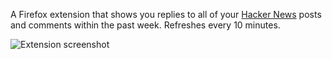 A Firefox extension that shows you replies to all of your 
[Hacker News](https://news.ycombinator.com) posts and comments within the past
week. Refreshes every 10 minutes.

![Extension screenshot](https://imgur.com/3UwZYEJ.png)
